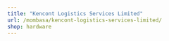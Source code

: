 ```yaml
---
title: "Kencont Logistics Services Limited"
url: /mombasa/kencont-logistics-services-limited/
shop: hardware
---
```

